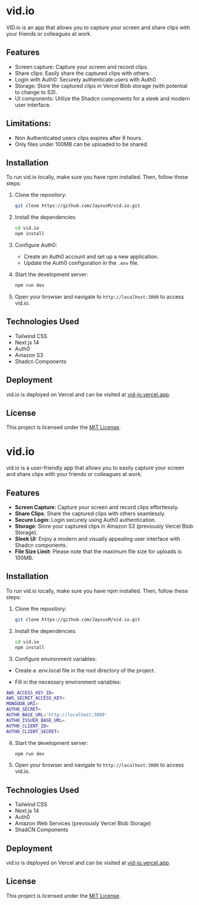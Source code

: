 # vid.io

VID.io is an app that allows you to capture your screen and share clips with your friends or colleagues at work.

## Features

- Screen capture: Capture your screen and record clips.
- Share clips: Easily share the captured clips with others.
- Login with Auth0: Securely authenticate users with Auth0.
- Storage: Store the captured clips in Vercel Blob storage (with potential to change to S3).
- UI components: Utilize the Shadcn components for a sleek and modern user interface.

## Limitations:

- Non Authenticated users clips expires after 6 hours.
- Only files under 100MB can be uploaded to be shared.

## Installation

To run vid.io locally, make sure you have npm installed. Then, follow these steps:

1. Clone the repository:

   ```bash
   git clone https://github.com/JaysusM/vid.io.git
   ```

2. Install the dependencies:

   ```bash
   cd vid.io
   npm install
   ```

3. Configure Auth0:

   - Create an Auth0 account and set up a new application.
   - Update the Auth0 configuration in the `.env` file.

4. Start the development server:

   ```bash
   npm run dev
   ```

5. Open your browser and navigate to `http://localhost:3000` to access vid.io.

## Technologies Used

- Tailwind CSS
- Next.js 14
- Auth0
- Amazon S3
- Shadcn Components

## Deployment

vid.io is deployed on Vercel and can be visited at [vid-io.vercel.app](https://vid-io.vercel.app/).

## License

This project is licensed under the [MIT License](LICENSE).

# vid.io

vid.io is a user-friendly app that allows you to easily capture your screen and share clips with your friends or colleagues at work.

## Features

- **Screen Capture**: Capture your screen and record clips effortlessly.
- **Share Clips**: Share the captured clips with others seamlessly.
- **Secure Login**: Login securely using Auth0 authentication.
- **Storage**: Store your captured clips in Amazon S3 (previously Vercel Blob Storage).
- **Sleek UI**: Enjoy a modern and visually appealing user interface with Shadcn components.
- **File Size Limit**: Please note that the maximum file size for uploads is 100MB.

## Installation

To run vid.io locally, make sure you have npm installed. Then, follow these steps:

1. Clone the repository:

   ```bash
   git clone https://github.com/JaysusM/vid.io.git
   ```

2. Install the dependencies:

   ```bash
   cd vid.io
   npm install
   ```

3. Configure environment variables:

- Create a .env.local file in the root directory of the project.

- Fill in the necessary environment variables:

```bash
AWS_ACCESS_KEY_ID=
AWS_SECRET_ACCESS_KEY=
MONGODB_URI=
AUTH0_SECRET=
AUTH0_BASE_URL='http://localhost:3000'
AUTH0_ISSUER_BASE_URL=
AUTH0_CLIENT_ID=
AUTH0_CLIENT_SECRET=
```

4. Start the development server:

   ```bash
   npm run dev
   ```

5. Open your browser and navigate to `http://localhost:3000` to access vid.io.

## Technologies Used

- Tailwind CSS
- Next.js 14
- Auth0
- Amazon Web Services (previously Vercel Blob Storage)
- ShadCN Components

## Deployment

vid.io is deployed on Vercel and can be visited at [vid-io.vercel.app](https://vid-io.vercel.app/).

## License

This project is licensed under the [MIT License](LICENSE).
